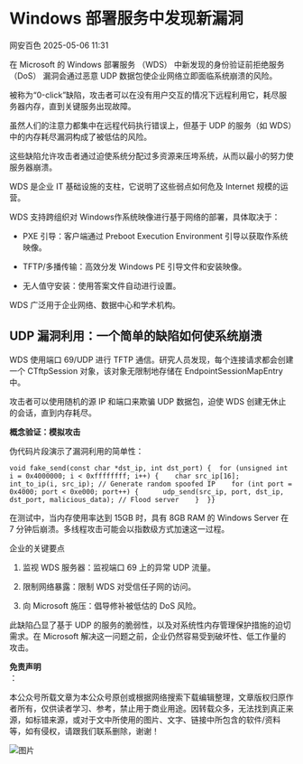 #  Windows 部署服务中发现新漏洞   
 网安百色   2025-05-06 11:31  
  
在 Microsoft 的 Windows 部署服务 （WDS） 中新发现的身份验证前拒绝服务 （DoS） 漏洞会通过恶意 UDP 数据包使企业网络立即面临系统崩溃的风险。  
  
被称为“0-click”缺陷，攻击者可以在没有用户交互的情况下远程利用它，耗尽服务器内存，直到关键服务出现故障。  
  
虽然人们的注意力都集中在远程代码执行错误上，但基于 UDP 的服务（如 WDS）中的内存耗尽漏洞构成了被低估的风险。  
  
这些缺陷允许攻击者通过迫使系统分配过多资源来压垮系统，从而以最小的努力使服务器崩溃。  
  
WDS 是企业 IT 基础设施的支柱，它说明了这些弱点如何危及 Internet 规模的运营。  
  
WDS 支持跨组织对 Windows作系统映像进行基于网络的部署，具体取决于：  
- PXE 引导：客户端通过 Preboot Execution Environment 引导以获取作系统映像。  
  
- TFTP/多播传输：高效分发 Windows PE 引导文件和安装映像。  
  
- 无人值守安装：使用答案文件自动进行设置。  
  
WDS 广泛用于企业网络、数据中心和学术机构。  
## UDP 漏洞利用：一个简单的缺陷如何使系统崩溃  
  
WDS 使用端口 69/UDP 进行 TFTP 通信。研究人员发现，每个连接请求都会创建一个 CTftpSession 对象，该对象无限制地存储在 EndpointSessionMapEntry 中。  
  
攻击者可以使用随机的源 IP 和端口来欺骗 UDP 数据包，迫使 WDS 创建无休止的会话，直到内存耗尽。  
  
**概念验证：模拟攻击**  
  
伪代码片段演示了漏洞利用的简单性：  
```
void fake_send(const char *dst_ip, int dst_port) {  for (unsigned int i = 0x4000000; i < 0xffffffff; i++) {    char src_ip[16];    int_to_ip(i, src_ip); // Generate random spoofed IP    for (int port = 0x4000; port < 0xe000; port++) {      udp_send(src_ip, port, dst_ip, dst_port, malicious_data); // Flood server    }  }}
```  
  
在测试中，当内存使用率达到 15GB 时，具有 8GB RAM 的 Windows Server 在 7 分钟后崩溃。多线程攻击可能会以指数级方式加速这一过程。  
  
企业的关键要点  
1. 监视 WDS 服务器：监视端口 69 上的异常 UDP 流量。  
  
1. 限制网络暴露：限制 WDS 对受信任子网的访问。  
  
1. 向 Microsoft 施压：倡导修补被低估的 DoS 风险。  
  
此缺陷凸显了基于 UDP 的服务的脆弱性，以及对系统性内存管理保护措施的迫切需求。在 Microsoft 解决这一问题之前，企业仍然容易受到破坏性、低工作量的攻击。  
  
**免责声明**  
：  
  
本公众号所载文章为本公众号原创或根据网络搜索下载编辑整理，文章版权归原作者所有，仅供读者学习、参考，禁止用于商业用途。因转载众多，无法找到真正来源，如标错来源，或对于文中所使用的图片、文字、链接中所包含的软件/资料等，如有侵权，请跟我们联系删除，谢谢！  
  
![图片](https://mmbiz.qpic.cn/mmbiz_jpg/1QIbxKfhZo5lNbibXUkeIxDGJmD2Md5vKicbNtIkdNvibicL87FjAOqGicuxcgBuRjjolLcGDOnfhMdykXibWuH6DV1g/640?wx_fmt=other&from=appmsg&wxfrom=5&wx_lazy=1&wx_co=1&tp=webp "")  
  
  
